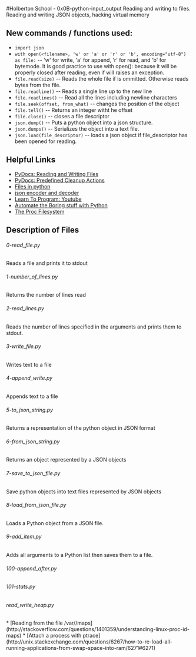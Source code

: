 #Holberton School - 0x0B-python-input_output
Reading and writing to files. Reading and writing JSON objects, hacking virtual memory

## New commands / functions used:
* ``import json``
* ``with open(<filename>, 'w' or 'a' or 'r' or 'b', encoding="utf-8") as file:`` -- 'w' for write, 'a' for append, 'r' for read, and 'b' for bytemode. It is good practice to use with open(): because it will be properly closed after reading, even if will raises an exception.
* ``file.read(size)`` -- Reads the whole file if <size> is ommitted. Otherwise reads <size> bytes from the file.
* ``file.readline()`` -- Reads a single line up to the new line
* ``file.readlines()`` -- Read all the lines including newline characters
* ``file.seek(offset, from_what)`` -- changes the position of the object
* ``file.tell()`` -- Returns an integer witht he offset
* ``file.close()`` -- closes a file descriptor
* ``json.dump()`` -- Puts a python object into a json structure.
* ``json.dumps()`` -- Serializes the object into a text file.
* ``json.load(file_descriptor)`` -- loads a json object if file_descriptor has been opened for reading.

## Helpful Links
* [PyDocs: Reading and Writing Files](https://docs.python.org/3.4/tutorial/inputoutput.html#reading-and-writing-files)
* [PyDocs: Predefined Cleanup Actions](https://docs.python.org/3.4/tutorial/errors.html#predefined-clean-up-actions)
* [Files in python](http://www.diveintopython3.net/files.html)
* [json encoder and decoder](https://docs.python.org/3.4/library/json.html)
* [Learn To Program: Youtube](https://www.youtube.com/watch?v=EukxMIsNeqU)
* [Automate the Boring stuff with Python](https://automatetheboringstuff.com/)
* [The Proc Filesystem](https://www.kernel.org/doc/Documentation/filesystems/proc.txt)

## Description of Files
<h6>0-read_file.py</h6>
Reads a file and prints it to stdout

<h6>1-number_of_lines.py</h6>
Returns the number of lines read

<h6>2-read_lines.py</h6>
Reads the number of lines specified in the arguments and prints them to stdout.

<h6>3-write_file.py</h6>
Writes text to a file

<h6>4-append_write.py</h6>
Appends text to a file

<h6>5-to_json_string.py</h6>
Returns a representation of the python object in JSON format

<h6>6-from_json_string.py</h6>
Returns an object represented by a JSON objects 

<h6>7-save_to_json_file.py</h6>
Save python objects into text files represented by JSON objects

<h6>8-load_from_json_file.py</h6>
Loads a Python object from a JSON file.

<h6>9-add_item.py</h6>
Adds all arguments to a Python list then saves them to a file.

<h6>100-append_after.py</h6>

<h6>101-stats.py</h6>

<h6>read_write_heap.py</h6>
* [Reading from the file /var/<pid>/maps](http://stackoverflow.com/questions/1401359/understanding-linux-proc-id-maps)
* [Attach a process with ptrace](http://unix.stackexchange.com/questions/6267/how-to-re-load-all-running-applications-from-swap-space-into-ram/6271#6271)
